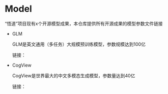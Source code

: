 # Model
“悟道”项目现有x个开源模型成果，本仓库提供所有开源成果的模型参数文件链接

* GLM

  GLM是英文通用（多任务）大规模预训练模型，参数规模达到100亿

  链接：

* CogView

  CogView是世界最大的中文多模态生成模型，参数量达到40亿

  链接：


